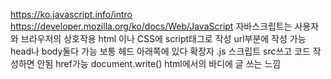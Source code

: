
https://ko.javascript.info/intro
https://developer.mozilla.org/ko/docs/Web/JavaScript
자바스크립트는 사용자와 브라우저의 상호작용
html 이나 CSS에 script태그로 작성 url부분에 작성 가능 head나 body둘다 가능
보통 헤드 아래쪽에 있다
확장자 .js
스크립트 src쓰고 코드 작성하면 안됨
href가능
document.write() html에서의 바디에 글 쓰는 느낌
